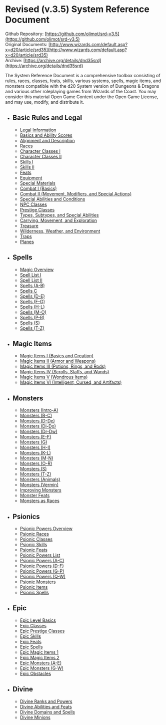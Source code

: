 # Revised (v.3.5) System Reference Document

Github Repository: [https://github.com/olimot/srd-v3.5](https://github.com/olimot/srd-v3.5)  
Original Documents: [http://www.wizards.com/default.asp?x=d20/article/srd35](http://www.wizards.com/default.asp?x=d20/article/srd35)  
Archive: [https://archive.org/details/dnd35srd](https://archive.org/details/dnd35srd)

The System Reference Document is a comprehensive toolbox consisting of rules, races, classes, feats, skills, various systems, spells, magic items, and monsters compatible with the d20 System version of Dungeons & Dragons and various other roleplaying games from Wizards of the Coast. You may consider this material Open Game Content under the Open Game License, and may use, modify, and distribute it.

- ## Basic Rules and Legal

  - [Legal Information](basic-rules-and-legal/legal-information.html)
  - [Basics and Ability Scores](basic-rules-and-legal/basics-and-ability-scores.html)
  - [Alignment and Description](basic-rules-and-legal/alignment-and-description.html)
  - [Races](basic-rules-and-legal/races.html)
  - [Character Classes I](basic-rules-and-legal/character-classes-i.html)
  - [Character Classes II](basic-rules-and-legal/character-classes-ii.html)
  - [Skills I](basic-rules-and-legal/skills-i.html)
  - [Skills II](basic-rules-and-legal/skills-ii.html)
  - [Feats](basic-rules-and-legal/feats.html)
  - [Equipment](basic-rules-and-legal/equipment.html)
  - [Special Materials](basic-rules-and-legal/special-materials.html)
  - [Combat I (Basics)](basic-rules-and-legal/combat-i-basics.html)
  - [Combat II (Movement, Modifiers, and Special Actions)](basic-rules-and-legal/combat-ii-movement-modifiers-and-special-actions.html)
  - [Special Abilities and Conditions](basic-rules-and-legal/special-abilities-and-conditions.html)
  - [NPC Classes](basic-rules-and-legal/npc-classes.html)
  - [Prestige Classes](basic-rules-and-legal/prestige-classes.html)
  - [Types, Subtypes, and Special Abilities](basic-rules-and-legal/types-subtypes-and-special-abilities.html)
  - [Carrying, Movement, and Exploration](basic-rules-and-legal/carrying-movement-and-exploration.html)
  - [Treasure](basic-rules-and-legal/treasure.html)
  - [Wilderness, Weather, and Environment](basic-rules-and-legal/wilderness-weather-and-environment.html)
  - [Traps](basic-rules-and-legal/traps.html)
  - [Planes](basic-rules-and-legal/planes.html)

- ## Spells

  - [Magic Overview](spells/magic-overview.html)
  - [Spell List I](spells/spell-list-i.html)
  - [Spell List II](spells/spell-list-ii.html)
  - [Spells (A-B)](spells/spells-a-b.html)
  - [Spells C](spells/spells-c.html)
  - [Spells (D-E)](spells/spells-d-e.html)
  - [Spells (F-G)](spells/spells-f-g.html)
  - [Spells (H-L)](spells/spells-h-l.html)
  - [Spells (M-O)](spells/spells-m-o.html)
  - [Spells (P-R)](spells/spells-p-r.html)
  - [Spells (S)](spells/spells-s.html)
  - [Spells (T-Z)](spells/spells-t-z.html)

- ## Magic Items

  - [Magic Items I (Basics and Creation)](magic-items/magic-items-i-basics-and-creation.html)
  - [Magic Items II (Armor and Weapons)](magic-items/magic-items-ii-armor-and-weapons.html)
  - [Magic Items III (Potions, Rings, and Rods)](magic-items/magic-items-iii-potions-rings-and-rods.html)
  - [Magic Items IV (Scrolls, Staffs, and Wands)](magic-items/magic-items-iv-scrolls-staffs-and-wands.html)
  - [Magic Items V (Wondrous Items)](magic-items/magic-items-v-wondrous-items.html)
  - [Magic Items VI (Intelligent, Cursed, and Artifacts)](magic-items/magic-items-vi-intelligent-cursed-and-artifacts.html)

- ## Monsters

  - [Monsters (Intro-A)](monsters/monsters-intro-a.html)
  - [Monsters (B-C)](monsters/monsters-b-c.html)
  - [Monsters (D-De)](monsters/monsters-d-de.html)
  - [Monsters (Di-Do)](monsters/monsters-di-do.html)
  - [Monsters (Dr-Dw)](monsters/monsters-dr-dw.html)
  - [Monsters (E-F)](monsters/monsters-e-f.html)
  - [Monsters (G)](monsters/monsters-g.html)
  - [Monsters (H-I)](monsters/monsters-h-i.html)
  - [Monsters (K-L)](monsters/monsters-k-l.html)
  - [Monsters (M-N)](monsters/monsters-m-n.html)
  - [Monsters (O-R)](monsters/monsters-o-r.html)
  - [Monsters (S)](monsters/monsters-s.html)
  - [Monsters (T-Z)](monsters/monsters-t-z.html)
  - [Monsters (Animals)](monsters/monsters-animals.html)
  - [Monsters (Vermin)](monsters/monsters-vermin.html)
  - [Improving Monsters](monsters/improving-monsters.html)
  - [Monster Feats](monsters/monster-feats.html)
  - [Monsters as Races](monsters/monsters-as-races.html)

- ## Psionics

  - [Psionic Powers Overview](psionics/psionic-powers-overview.html)
  - [Psionic Races](psionics/psionic-races.html)
  - [Psionic Classes](psionics/psionic-classes.html)
  - [Psionic Skills](psionics/psionic-skills.html)
  - [Psionic Feats](psionics/psionic-feats.html)
  - [Psionic Powers List](psionics/psionic-powers-list.html)
  - [Psionic Powers (A-C)](psionics/psionic-powers-a-c.html)
  - [Psionic Powers (D-F)](psionics/psionic-powers-d-f.html)
  - [Psionic Powers (G-P)](psionics/psionic-powers-g-p.html)
  - [Psionic Powers (Q-W)](psionics/psionic-powers-q-w.html)
  - [Psionic Monsters](psionics/psionic-monsters.html)
  - [Psionic Items](psionics/psionic-items.html)
  - [Psionic Spells](psionics/psionic-spells.html)

- ## Epic

  - [Epic Level Basics](epic/epic-level-basics.html)
  - [Epic Classes](epic/epic-classes.html)
  - [Epic Prestige Classes](epic/epic-prestige-classes.html)
  - [Epic Skills](epic/epic-skills.html)
  - [Epic Feats](epic/epic-feats.html)
  - [Epic Spells](epic/epic-spells.html)
  - [Epic Magic Items 1](epic/epic-magic-items-1.html)
  - [Epic Magic Items 2](epic/epic-magic-items-2.html)
  - [Epic Monsters (A-E)](epic/epic-monsters-a-e.html)
  - [Epic Monsters (G-W)](epic/epic-monsters-g-w.html)
  - [Epic Obstacles](epic/epic-obstacles.html)

- ## Divine

  - [Divine Ranks and Powers](divine/divine-ranks-and-powers.html)
  - [Divine Abilities and Feats](divine/divine-abilities-and-feats.html)
  - [Divine Domains and Spells](divine/divine-domains-and-spells.html)
  - [Divine Minions](divine/divine-minions.html)
